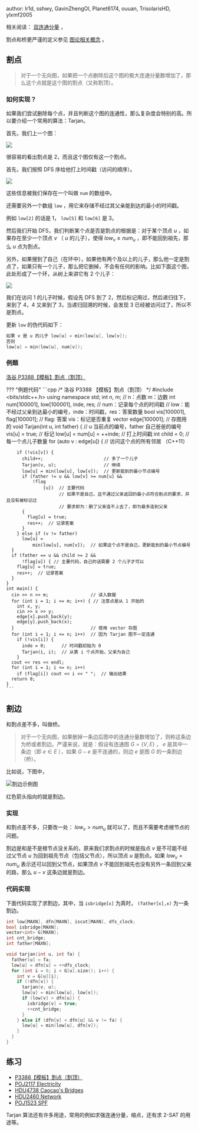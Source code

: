 author: Ir1d, sshwy, GavinZhengOI, Planet6174, ouuan, TrisolarisHD, ylxmf2005

相关阅读： [双连通分量](./bcc.md) ，

割点和桥更严谨的定义参见 [图论相关概念](./concept.md) 。

## 割点

> 对于一个无向图，如果把一个点删除后这个图的极大连通分量数增加了，那么这个点就是这个图的割点（又称割顶）。

### 如何实现？

如果我们尝试删除每个点，并且判断这个图的连通性，那么复杂度会特别的高。所以要介绍一个常用的算法：Tarjan。

首先，我们上一个图：

![](./images/bridge1.png)

很容易的看出割点是 2，而且这个图仅有这一个割点。

首先，我们按照 DFS 序给他打上时间戳（访问的顺序）。

![](./images/bridge2.png)

这些信息被我们保存在一个叫做 `num` 的数组中。

还需要另外一个数组 `low` ，用它来存储不经过其父亲能到达的最小的时间戳。

例如 `low[2]` 的话是 1， `low[5]` 和 `low[6]` 是 3。

然后我们开始 DFS，我们判断某个点是否是割点的根据是：对于某个顶点 $u$ ，如果存在至少一个顶点 $v$ （ $u$ 的儿子），使得 $low_v \geq num_u$ ，即不能回到祖先，那么 $u$ 点为割点。

另外，如果搜到了自己（在环中），如果他有两个及以上的儿子，那么他一定是割点了，如果只有一个儿子，那么把它删掉，不会有任何的影响。比如下面这个图，此处形成了一个环，从树上来讲它有 2 个儿子：

![](./images/bridge3.png)

我们在访问 1 的儿子时候，假设先 DFS 到了 2，然后标记用过，然后递归往下，来到了 4，4 又来到了 3，当递归回溯的时候，会发现 3 已经被访问过了，所以不是割点。

更新 `low` 的伪代码如下：

```cpp
如果 v 是 u 的儿子 low[u] = min(low[u], low[v]);
否则
low[u] = min(low[u], num[v]);
```

### 例题

 [洛谷 P3388【模板】割点（割顶）](https://www.luogu.com.cn/problem/P3388) 

??? "例题代码"
    ```cpp
    /*
    洛谷 P3388 【模板】割点（割顶）
    */
    #include <bits/stdc++.h>
    using namespace std;
    int n, m;  // n：点数 m：边数
    int num[100001], low[100001], inde, res;
    // num：记录每个点的时间戳
    // low：能不经过父亲到达最小的编号，inde：时间戳，res：答案数量
    bool vis[100001], flag[100001];  // flag: 答案 vis：标记是否重复
    vector<int> edge[100001];        // 存图用的
    void Tarjan(int u, int father) { // u 当前点的编号，father 自己爸爸的编号
      vis[u] = true;             // 标记
      low[u] = num[u] = ++inde;  // 打上时间戳
      int child = 0;             // 每一个点儿子数量
      for (auto v : edge[u]) {   // 访问这个点的所有邻居 （C++11）
        
        if (!vis[v]) {
          child++;                       // 多了一个儿子
          Tarjan(v, u);                  // 继续
          low[u] = min(low[u], low[v]);  // 更新能到的最小节点编号
          if (father != u && low[v] >= num[u] &&
              !flag
                  [u])  // 主要代码
                        // 如果不是自己，且不通过父亲返回的最小点符合割点的要求，并且没有被标记过
                        // 要求即为：删了父亲连不上去了，即为最多连到父亲
          {
            flag[u] = true;
            res++;  // 记录答案
          }
        } else if (v != father)
          low[u] =
              min(low[u], num[v]);  // 如果这个点不是自己，更新能到的最小节点编号
      }
      if (father == u && child >= 2 &&
          !flag[u]) { // 主要代码，自己的话需要 2 个儿子才可以
        flag[u] = true;
        res++;  // 记录答案
      }
    }
    int main() {
      cin >> n >> m;                // 读入数据
      for (int i = 1; i <= m; i++) { // 注意点是从 1 开始的
        int x, y;
        cin >> x >> y;
        edge[x].push_back(y);
        edge[y].push_back(x);
      }                             // 使用 vector 存图
      for (int i = 1; i <= n; i++)  // 因为 Tarjan 图不一定连通
        if (!vis[i]) {
          inde = 0;      // 时间戳初始为 0
          Tarjan(i, i);  // 从第 i 个点开始，父亲为自己
        }
      cout << res << endl;
      for (int i = 1; i <= n; i++)
        if (flag[i]) cout << i << " ";  // 输出结果
      return 0;
    }
    ```

## 割边

和割点差不多，叫做桥。

> 对于一个无向图，如果删掉一条边后图中的连通分量数增加了，则称这条边为桥或者割边。严谨来说，就是：假设有连通图 $G=\{V,E\}$ ， $e$ 是其中一条边（即 $e \in E$ ），如果 $G-e$ 是不连通的，则边 $e$ 是图 $G$ 的一条割边（桥）。

比如说，下图中，

![割边示例图](./images/bridge4.png)

红色箭头指向的就是割边。

### 实现

和割点差不多，只要改一处： $low_v>num_u$ 就可以了，而且不需要考虑根节点的问题。

割边是和是不是根节点没关系的，原来我们求割点的时候是指点 $v$ 是不可能不经过父节点 $u$ 为回到祖先节点（包括父节点），所以顶点 $u$ 是割点。如果 $low_v=num_u$ 表示还可以回到父节点，如果顶点 $v$ 不能回到祖先也没有另外一条回到父亲的路，那么 $u-v$ 这条边就是割边。

### 代码实现

下面代码实现了求割边，其中，当 `isbridge[x]` 为真时， `(father[x],x)` 为一条割边。

```cpp
int low[MAXN], dfn[MAXN], iscut[MAXN], dfs_clock;
bool isbridge[MAXN];
vector<int> G[MAXN];
int cnt_bridge;
int father[MAXN];

void tarjan(int u, int fa) {
  father[u] = fa;
  low[u] = dfn[u] = ++dfs_clock;
  for (int i = 0; i < G[u].size(); i++) {
    int v = G[u][i];
    if (!dfn[v]) {
      tarjan(v, u);
      low[u] = min(low[u], low[v]);
      if (low[v] > dfn[u]) {
        isbridge[v] = true;
        ++cnt_bridge;
      }
    } else if (dfn[v] < dfn[u] && v != fa) {
      low[u] = min(low[u], dfn[v]);
    }
  }
}
```

## 练习

-    [P3388【模板】割点（割顶）](https://www.luogu.com.cn/problem/P3388) 
-    [POJ2117 Electricity](https://vjudge.net/problem/POJ-2117) 
-    [HDU4738 Caocao's Bridges](https://vjudge.net/problem/HDU-4738) 
-    [HDU2460 Network](https://vjudge.net/problem/HDU-2460) 
-    [POJ1523 SPF](https://vjudge.net/problem/POJ-1523) 

Tarjan 算法还有许多用途，常用的例如求强连通分量，缩点，还有求 2-SAT 的用途等。
